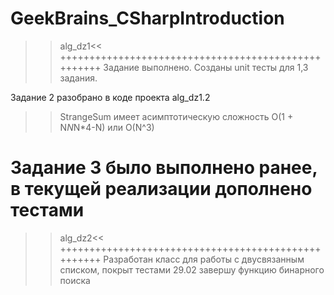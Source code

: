 # GeekBrains_CSharpIntroduction
>>alg_dz1<<
++++++++++++++++++++++++++++++++++++++++++++++++++++
Задание выполнено. Созданы unit тесты для 1,3 задания.

Задание 2 разобрано в коде проекта alg_dz1.2
>>StrangeSum имеет асимптотическую сложность O(1 + N*N*N*4-N) или O(N^3)

Задание 3 было выполнено ранее, в текущей реализации дополнено тестами
=====================================================
>>alg_dz2<<
++++++++++++++++++++++++++++++++++++++++++++++++++++
Разработан класс для работы с двусвязанным списком, покрыт тестами
29.02 завершу функцию бинарного поиска 
